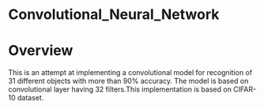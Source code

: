 # Convolutional_Neural_Network

# Overview

This is an attempt at implementing a convolutional model for recognition of 31 different objects with more than 90% accuracy. The model is based on convolutional layer having 32 filters.This implementation is based on CIFAR-10 dataset.
